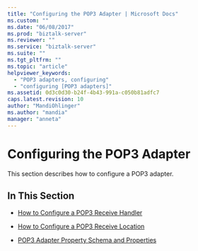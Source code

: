 ```yaml
---
title: "Configuring the POP3 Adapter | Microsoft Docs"
ms.custom: ""
ms.date: "06/08/2017"
ms.prod: "biztalk-server"
ms.reviewer: ""
ms.service: "biztalk-server"
ms.suite: ""
ms.tgt_pltfrm: ""
ms.topic: "article"
helpviewer_keywords: 
  - "POP3 adapters, configuring"
  - "configuring [POP3 adapters]"
ms.assetid: 0d3c0d30-b24f-4b43-991a-c050b81adfc7
caps.latest.revision: 10
author: "MandiOhlinger"
ms.author: "mandia"
manager: "anneta"
---
```

# Configuring the POP3 Adapter
This section describes how to configure a POP3 adapter.  
  
## In This Section  
  
-   [How to Configure a POP3 Receive Handler](../core/how-to-configure-a-pop3-receive-handler.md)  
  
-   [How to Configure a POP3 Receive Location](../core/how-to-configure-a-pop3-receive-location.md)  
  
-   [POP3 Adapter Property Schema and Properties](../core/pop3-adapter-property-schema-and-properties.md)